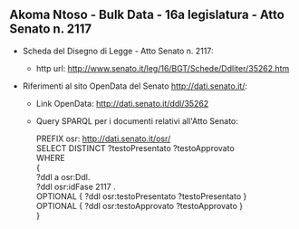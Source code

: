 ## Akoma Ntoso - Bulk Data - 16a legislatura - Atto Senato n. 2117 ##

* Scheda del Disegno di Legge - Atto Senato n. 2117:
	* http url: http://www.senato.it/leg/16/BGT/Schede/Ddliter/35262.htm

* Riferimenti al sito OpenData del Senato http://dati.senato.it/:
	* Link OpenData: http://dati.senato.it/ddl/35262
	* Query SPARQL per i documenti relativi all'Atto Senato:

        PREFIX osr: <http://dati.senato.it/osr/>  
		SELECT DISTINCT ?testoPresentato ?testoApprovato  
		WHERE  
		{  
		    ?ddl a osr:Ddl.  
		    ?ddl osr:idFase 2117 .  
		    OPTIONAL { ?ddl osr:testoPresentato ?testoPresentato }  
		    OPTIONAL { ?ddl osr:testoApprovato ?testoApprovato }  
		}
		